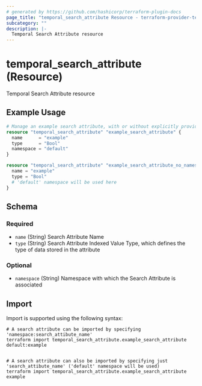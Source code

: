 ```yaml
---
# generated by https://github.com/hashicorp/terraform-plugin-docs
page_title: "temporal_search_attribute Resource - terraform-provider-temporal"
subcategory: ""
description: |-
  Temporal Search Attribute resource
---
```


# temporal_search_attribute (Resource)

Temporal Search Attribute resource

## Example Usage

```terraform
# Manage an example search attribute, with or without explicitly providing a namespace
resource "temporal_search_attribute" "example_search_attribute" {
  name      = "example"
  type      = "Bool"
  namespace = "default"
}

resource "temporal_search_attribute" "example_search_attribute_no_namespace" {
  name = "example"
  type = "Bool"
  # 'default' namespace will be used here
}
```

<!-- schema generated by tfplugindocs -->
## Schema

### Required

- `name` (String) Search Attribute Name
- `type` (String) Search Attribute Indexed Value Type, which defines the type of data stored in the attribute

### Optional

- `namespace` (String) Namespace with which the Search Attribute is associated

## Import

Import is supported using the following syntax:

```shell
# A search attribute can be imported by specifying 'namespace:search_attibute_name'
terraform import temporal_search_attribute.example_search_attribute default:example


# A search attribute can also be imported by specifying just 'search_attibute_name' ('default' namespace will be used)
terraform import temporal_search_attribute.example_search_attribute example
```
